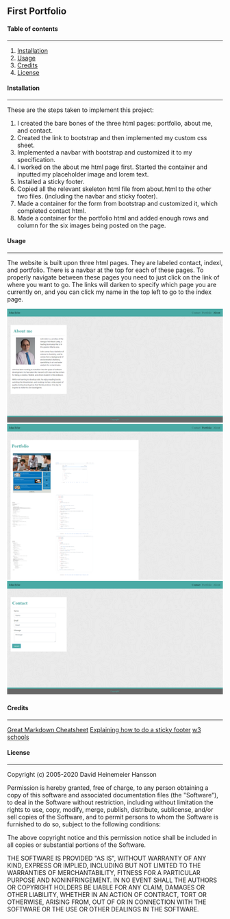 ## First Portfolio


#### Table of contents
---

1. [Installation](#installation)
1. [Usage](#usage)
1. [Credits](#credit)
1. [License](#license)

#### Installation
---
These are the steps taken to implement this project:
1. I created the bare bones of the three html pages: portfolio, about me, and contact.
1. Created the link to bootstrap and then implemented my custom css sheet.
1. Implemented a navbar with bootstrap and customized it to my specification.
1. I worked on the about me html page first.  Started the container and inputted my placeholder image and lorem text.
1. Installed a sticky footer.
1. Copied all the relevant skeleton html file from about.html to the other two files.  (including the navbar and sticky footer).
1. Made a container for the form from bootstrap and customized it, which completed contact html.
1. Made a container for the portfolio html and added enough rows and column for the six images being posted on the page.

#### Usage
---

The website is built upon three html pages. They are labeled contact, indexl, and portfolio. There is a navbar at the top for each of these pages. To properly navigate between these pages you need to just click on the link of where you want to go. The links will darken to specify which page you are currently on, and you can click my name in the top left to go to the index page.

![picture of aboutme](./assets/images/finAboutMe.png)
![picture of portfolio](./assets/images/finPortfolio.png)
![picture of contact](./assets/images/finContactme.png)

#### Credits
---

[Great Markdown Cheatsheet](https://www.markdownguide.org/cheat-sheet/)
[Explaining how to do a sticky footer](https://bootstrapious.com/p/bootstrap-sticky-footer)
[w3 schools](https://www.w3schools.com/)

#### License
----

Copyright (c) 2005-2020 David Heinemeier Hansson

Permission is hereby granted, free of charge, to any person obtaining
a copy of this software and associated documentation files (the
"Software"), to deal in the Software without restriction, including
without limitation the rights to use, copy, modify, merge, publish,
distribute, sublicense, and/or sell copies of the Software, and to
permit persons to whom the Software is furnished to do so, subject to
the following conditions:

The above copyright notice and this permission notice shall be
included in all copies or substantial portions of the Software.

THE SOFTWARE IS PROVIDED "AS IS", WITHOUT WARRANTY OF ANY KIND,
EXPRESS OR IMPLIED, INCLUDING BUT NOT LIMITED TO THE WARRANTIES OF
MERCHANTABILITY, FITNESS FOR A PARTICULAR PURPOSE AND
NONINFRINGEMENT. IN NO EVENT SHALL THE AUTHORS OR COPYRIGHT HOLDERS BE
LIABLE FOR ANY CLAIM, DAMAGES OR OTHER LIABILITY, WHETHER IN AN ACTION
OF CONTRACT, TORT OR OTHERWISE, ARISING FROM, OUT OF OR IN CONNECTION
WITH THE SOFTWARE OR THE USE OR OTHER DEALINGS IN THE SOFTWARE.